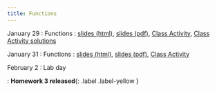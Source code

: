 ```yaml
---
title: Functions
---
```


January 29
: Functions
  : [slides (html)](https://sta279-s24.github.io/slides/lecture_5.html), [slides (pdf)](https://sta279-s24.github.io/slides/lecture_5.pdf), [Class Activity](https://sta279-s24.github.io/class_activities/ca_lecture_5.html), [Class Activity solutions](https://sta279-s24.github.io/class_activities/ca_lecture_5_solutions.html)

January 31
: Functions
  : [slides (html)](https://sta279-s24.github.io/slides/lecture_6.html), [slides (pdf)](https://sta279-s24.github.io/slides/lecture_6.pdf), [Class Activity](https://sta279-s24.github.io/class_activities/ca_lecture_6.html)

February 2
: Lab day

: **Homework 3 released**{: .label .label-yellow }